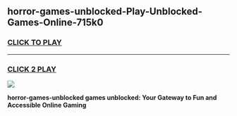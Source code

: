 
## horror-games-unblocked-Play-Unblocked-Games-Online-715k0
<h3>
<a href="https://premium76.site?title=horror-games-unblocked&ref=25A">CLICK TO PLAY</a></h3>
<hr>

<h3>
<a href="https://premium76.site?title=horror-games-unblocked&ref=25A">CLICK 2 PLAY</a>
  
</h3>

<a href="https://premium76.site?title=horror-games-unblocked&ref=25A"><img src="https://clearcache.store/games.png"></a>


**horror-games-unblocked games unblocked: Your Gateway to Fun and Accessible Online Gaming**

